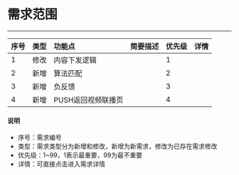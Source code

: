 # 需求范围

---

| 序号 | 类型 | 功能点 | 简要描述 | 优先级 | 详情 |
| :--- | :--- | :--- | :--- | :--- | :--- |
| 1 | 修改 | 内容下发逻辑 |  | 1 |  |
| 2 | 新增 | 算法匹配 |  | 2 |  |
| 3 | 新增 | 负反馈 |  | 3 |  |
| 4 | 新增 | PUSH返回视频联播页 |  | 4 |  |

#### 说明

* 序号：需求编号
* 类型：需求类型分为新增和修改，新增为新需求，修改为已存在需求修改
* 优先级：1~99，1表示最重要，99为最不重要
* 详情：可直接点击进入需求详情



